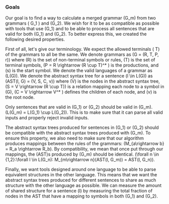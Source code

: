 ### Goals

Our goal is to find a way to calculate a merged grammar \(G_m\) from two grammars \( G_1 \) and \(G_2\). We wish for it to be as compatible as possible with tools that use \(G_1\) and to be able to process all sentences that are valid for both \(G_1\) and \(G_2\). To better express this, we created the following desired properties.

First of all, let's give our terminology. We expect the allowed terminals \( T\) of the grammars to all be the same. We denote grammars as \(G = (R, T, P, r)\) where \(R\) is the set of non-terminal symbols or rules, \(T\) is the set of terminal symbols, \(P = R \rightarrow (R \cup T)^* \) is the productions, and \(s\) is the start symbol. We denote the valid languages of a grammar as \(L(G)\). We denote the abstract syntax tree for a sentence \(l \in L(G)\) as \(AST(l, G) = (V, S, C, v)\) where \(V\) is the nodes in the abstract syntax tree, \(S = V \rightarrow (R \cup T)\) is a relation mapping each node to a symbol in \(G\), \(C = V \rightarrow V^* \) defines the children of each node, and \(v\) is the root node.

Only sentences that are valid in \(G_1\) or \(G_2\) should be valid in \(G_m\). \(L(G_m) = L(G_1) \cup L(G_2)\). This is to make sure that it can parse all valid inputs and properly reject invalid inputs.

The abstract syntax trees produced for sentences in \(G_1\) or \(G_2\) should be compatible with the abstract syntax trees produced with \(G_m\). To ensure this property, we also need to make sure that our algorithm produces mappings between the rules of the grammars: \(M_{a\rightarrow b} = R_a \rightarrow R_b\). By compatibility, we mean that once put through our mappings, the \(AST\)s produced by \(G_m\) should be identical. \(\forall n \in \{1,2\}:\forall l \in L(G_n): M_{m\rightarrow n}(AST(l, G_m)) = AST(l, G_n)\).

Finally, we want tools designed around one language to be able to parse equivalent structures in the other language. This means that we want the abstract syntax trees produced for different sentences to share as much structure with the other language as possible. We can measure the amount of shared structure for a sentence \(l\) by measuring the total fraction of nodes in the AST that have a mapping to symbols in both \(G_1\) and \(G_2\). 